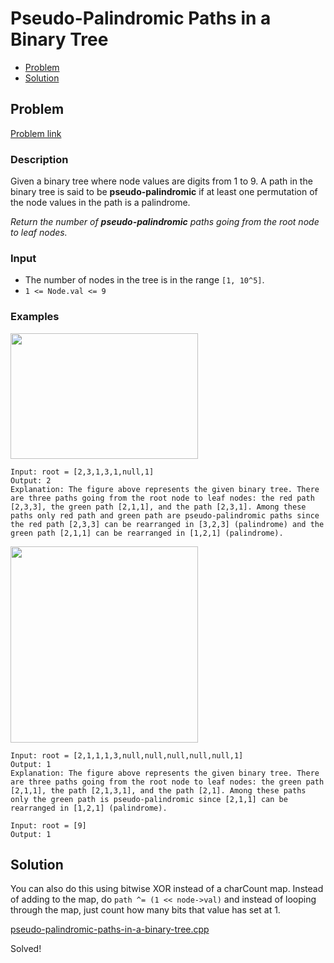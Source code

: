 # Pseudo-Palindromic Paths in a Binary Tree
- [Problem](#problem)
- [Solution](#solution)

## Problem
[Problem link](https://leetcode.com/problems/pseudo-palindromic-paths-in-a-binary-tree)

### Description
Given a binary tree where node values are digits from 1 to 9. A path in the binary tree is said to be **pseudo-palindromic** if at least one permutation of the node values in the path is a palindrome.

*Return the number of **pseudo-palindromic** paths going from the root node to leaf nodes.*

### Input


- The number of nodes in the tree is in the range `[1, 10^5]`.
- `1 <= Node.val <= 9`




### Examples
<img alt="" src="https://assets.leetcode.com/uploads/2020/05/06/palindromic_paths_1.png" style="width: 300px; height: 201px;" />

```
Input: root = [2,3,1,3,1,null,1]
Output: 2 
Explanation: The figure above represents the given binary tree. There are three paths going from the root node to leaf nodes: the red path [2,3,3], the green path [2,1,1], and the path [2,3,1]. Among these paths only red path and green path are pseudo-palindromic paths since the red path [2,3,3] can be rearranged in [3,2,3] (palindrome) and the green path [2,1,1] can be rearranged in [1,2,1] (palindrome).
```

<img alt="" src="https://assets.leetcode.com/uploads/2020/05/07/palindromic_paths_2.png" style="width: 300px; height: 314px;" />

```
Input: root = [2,1,1,1,3,null,null,null,null,null,1]
Output: 1 
Explanation: The figure above represents the given binary tree. There are three paths going from the root node to leaf nodes: the green path [2,1,1], the path [2,1,3,1], and the path [2,1]. Among these paths only the green path is pseudo-palindromic since [2,1,1] can be rearranged in [1,2,1] (palindrome).
```

```
Input: root = [9]
Output: 1
```


## Solution

You can also do this using bitwise XOR instead of a charCount map.
Instead of adding to the map, do `path ^= (1 << node->val)` and instead of looping through the map, just count how many bits that value has set at 1.

[pseudo-palindromic-paths-in-a-binary-tree.cpp](./pseudo-palindromic-paths-in-a-binary-tree.cpp)

Solved!